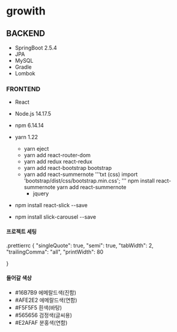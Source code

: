 # growith

## BACKEND

- SpringBoot 2.5.4
- JPA
- MySQL
- Gradle
- Lombok

### FRONTEND

- React
- Node.js 14.17.5
- npm 6.14.14
- yarn 1.22

  - yarn eject
  - yarn add react-router-dom
  - yarn add redux react-redux
  - yarn add react-bootstrap bootstrap
  - yarn add react-summernote
    '''txt (css)
    import 'bootstrap/dist/css/bootstrap.min.css';
    '''
    npm install react-summernote
    yarn add react-summernote
    - jquery

- npm install react-slick --save
- npm install slick-carousel --save

#### 프로젝트 세팅

.prettierrc
{
"singleQuote": true,
"semi": true,
"tabWidth": 2,
"trailingComma": "all",
"printWidth": 80

}

#### 들어갈 색상

- #16B7B9 에메랄드색(진함)
- #AFE2E2 에메랄드색(연함)
- #F5F5F5 흰색(바탕)
- #565656 검정색(글씨용)
- #E2AFAF 분홍색(연함)
